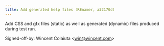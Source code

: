 ```yaml
---
title: Add generated help files (REnamer, a32170d)
---
```


Add CSS and gfx files (static) as well as generated (dynamic) files produced during test run.

Signed-off-by: Wincent Colaiuta &lt;win@wincent.com&gt;
